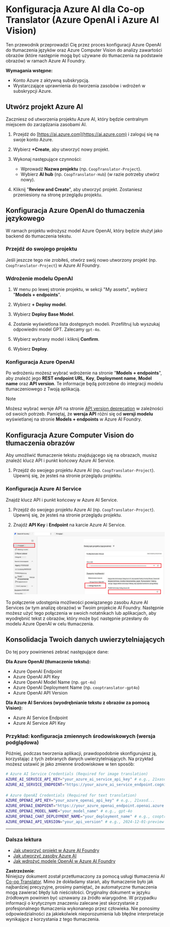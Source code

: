 <!--
CO_OP_TRANSLATOR_METADATA:
{
  "original_hash": "b58d7c3cb4210697a073d20eb3064945",
  "translation_date": "2025-06-12T11:52:04+00:00",
  "source_file": "getting_started/set-up-azure-ai.md",
  "language_code": "pl"
}
-->
# Konfiguracja Azure AI dla Co-op Translator (Azure OpenAI i Azure AI Vision)

Ten przewodnik przeprowadzi Cię przez proces konfiguracji Azure OpenAI do tłumaczenia języków oraz Azure Computer Vision do analizy zawartości obrazów (które następnie mogą być używane do tłumaczenia na podstawie obrazów) w ramach Azure AI Foundry.

**Wymagania wstępne:**
- Konto Azure z aktywną subskrypcją.
- Wystarczające uprawnienia do tworzenia zasobów i wdrożeń w subskrypcji Azure.

## Utwórz projekt Azure AI

Zaczniesz od utworzenia projektu Azure AI, który będzie centralnym miejscem do zarządzania zasobami AI.

1. Przejdź do [https://ai.azure.com](https://ai.azure.com) i zaloguj się na swoje konto Azure.

1. Wybierz **+Create**, aby utworzyć nowy projekt.

1. Wykonaj następujące czynności:
   - Wprowadź **Nazwa projektu** (np. `CoopTranslator-Project`).
   - Wybierz **AI hub** (np. `CoopTranslator-Hub`) (w razie potrzeby utwórz nowy).

1. Kliknij "**Review and Create**", aby utworzyć projekt. Zostaniesz przeniesiony na stronę przeglądu projektu.

## Konfiguracja Azure OpenAI do tłumaczenia językowego

W ramach projektu wdrożysz model Azure OpenAI, który będzie służył jako backend do tłumaczenia tekstu.

### Przejdź do swojego projektu

Jeśli jeszcze tego nie zrobiłeś, otwórz swój nowo utworzony projekt (np. `CoopTranslator-Project`) w Azure AI Foundry.

### Wdrożenie modelu OpenAI

1. W menu po lewej stronie projektu, w sekcji "My assets", wybierz "**Models + endpoints**".

1. Wybierz **+ Deploy model**.

1. Wybierz **Deploy Base Model**.

1. Zostanie wyświetlona lista dostępnych modeli. Przefiltruj lub wyszukaj odpowiedni model GPT. Zalecamy `gpt-4o`.

1. Wybierz wybrany model i kliknij **Confirm**.

1. Wybierz **Deploy**.

### Konfiguracja Azure OpenAI

Po wdrożeniu możesz wybrać wdrożenie na stronie "**Models + endpoints**", aby znaleźć jego **REST endpoint URL**, **Key**, **Deployment name**, **Model name** oraz **API version**. Te informacje będą potrzebne do integracji modelu tłumaczeniowego z Twoją aplikacją.

> [!NOTE]
> Możesz wybrać wersje API na stronie [API version deprecation](https://learn.microsoft.com/azure/ai-services/openai/api-version-deprecation) w zależności od swoich potrzeb. Pamiętaj, że **wersja API** różni się od **wersji modelu** wyświetlanej na stronie **Models + endpoints** w Azure AI Foundry.

## Konfiguracja Azure Computer Vision do tłumaczenia obrazów

Aby umożliwić tłumaczenie tekstu znajdującego się na obrazach, musisz znaleźć klucz API i punkt końcowy Azure AI Service.

1. Przejdź do swojego projektu Azure AI (np. `CoopTranslator-Project`). Upewnij się, że jesteś na stronie przeglądu projektu.

### Konfiguracja Azure AI Service

Znajdź klucz API i punkt końcowy w Azure AI Service.

1. Przejdź do swojego projektu Azure AI (np. `CoopTranslator-Project`). Upewnij się, że jesteś na stronie przeglądu projektu.

1. Znajdź **API Key** i **Endpoint** na karcie Azure AI Service.

    ![Find API Key and Endpoint](../../../translated_images/find-azure-ai-info.60f8299be786dd67e61e2c79b4b9ea1f7694e6c0923f17a90bc6abf9d5f1dbd7.pl.png)

To połączenie udostępnia możliwości powiązanego zasobu Azure AI Services (w tym analizę obrazów) w Twoim projekcie AI Foundry. Następnie możesz użyć tego połączenia w swoich notatnikach lub aplikacjach, aby wyodrębnić tekst z obrazów, który może być następnie przesłany do modelu Azure OpenAI w celu tłumaczenia.

## Konsolidacja Twoich danych uwierzytelniających

Do tej pory powinieneś zebrać następujące dane:

**Dla Azure OpenAI (tłumaczenie tekstu):**
- Azure OpenAI Endpoint
- Azure OpenAI API Key
- Azure OpenAI Model Name (np. `gpt-4o`)
- Azure OpenAI Deployment Name (np. `cooptranslator-gpt4o`)
- Azure OpenAI API Version

**Dla Azure AI Services (wyodrębnianie tekstu z obrazów za pomocą Vision):**
- Azure AI Service Endpoint
- Azure AI Service API Key

### Przykład: konfiguracja zmiennych środowiskowych (wersja podglądowa)

Później, podczas tworzenia aplikacji, prawdopodobnie skonfigurujesz ją, korzystając z tych zebranych danych uwierzytelniających. Na przykład możesz ustawić je jako zmienne środowiskowe w ten sposób:

```bash
# Azure AI Service Credentials (Required for image translation)
AZURE_AI_SERVICE_API_KEY="your_azure_ai_service_api_key" # e.g., 21xasd...
AZURE_AI_SERVICE_ENDPOINT="https://your_azure_ai_service_endpoint.cognitiveservices.azure.com/"

# Azure OpenAI Credentials (Required for text translation)
AZURE_OPENAI_API_KEY="your_azure_openai_api_key" # e.g., 21xasd...
AZURE_OPENAI_ENDPOINT="https://your_azure_openai_endpoint.openai.azure.com/"
AZURE_OPENAI_MODEL_NAME="your_model_name" # e.g., gpt-4o
AZURE_OPENAI_CHAT_DEPLOYMENT_NAME="your_deployment_name" # e.g., cooptranslator-gpt4o
AZURE_OPENAI_API_VERSION="your_api_version" # e.g., 2024-12-01-preview
```

---

### Dalsza lektura

- [Jak utworzyć projekt w Azure AI Foundry](https://learn.microsoft.com/azure/ai-foundry/how-to/create-projects?tabs=ai-studio)
- [Jak utworzyć zasoby Azure AI](https://learn.microsoft.com/azure/ai-foundry/how-to/create-azure-ai-resource?tabs=portal)
- [Jak wdrożyć modele OpenAI w Azure AI Foundry](https://learn.microsoft.com/en-us/azure/ai-foundry/how-to/deploy-models-openai)

**Zastrzeżenie**:  
Niniejszy dokument został przetłumaczony za pomocą usługi tłumaczenia AI [Co-op Translator](https://github.com/Azure/co-op-translator). Mimo że dokładamy starań, aby tłumaczenie było jak najbardziej precyzyjne, prosimy pamiętać, że automatyczne tłumaczenia mogą zawierać błędy lub nieścisłości. Oryginalny dokument w języku źródłowym powinien być uznawany za źródło wiarygodne. W przypadku informacji o krytycznym znaczeniu zalecane jest skorzystanie z profesjonalnego tłumaczenia wykonanego przez człowieka. Nie ponosimy odpowiedzialności za jakiekolwiek nieporozumienia lub błędne interpretacje wynikające z korzystania z tego tłumaczenia.
